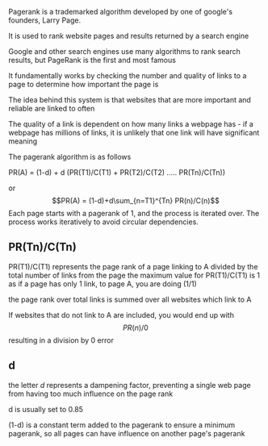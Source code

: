 Pagerank is a trademarked algorithm developed by one of google's founders, Larry Page.

It is used to rank website pages and results returned by a search engine

Google and other search engines use many algorithms to rank search results, but PageRank is the first and most famous

It fundamentally works by checking the number and quality of links  to a page to determine how important the page is

The idea behind this system is that websites that are more important and reliable are linked to often

The quality of a link is dependent on how many links a webpage has - if a webpage has millions of links, it is unlikely that one link will have significant meaning

The pagerank algorithm is as follows

PR(A) = (1-d) + d (PR(T1)/C(T1) + PR(T2)/C(T2) ..... PR(Tn)/C(Tn))

or $$PR(A) = (1-d)+d\sum_{n=T1}^{Tn} PR(n)/C(n)$$
Each page starts with a pagerank of 1, and the process is iterated over. The process works iteratively to avoid circular dependencies.


## PR(Tn)/C(Tn)
PR(T1)/C(T1) represents the page rank of a page linking to A divided by the total number of links from the page
the maximum value for PR(T1)/C(T1) is 1 as if a page has only 1 link, to page A, you are doing (1/1)

the page rank over total links is summed over all websites which link to A

If websites that do not link to A are included, you would end up with $$PR(n)/0$$
resulting in a division by 0 error
## d

the letter *d* represents a dampening factor, preventing a single web page from having too much influence on the page rank

d is usually set to 0.85

(1-d) is a constant term added  to the pagerank to ensure a minimum pagerank, so all pages can have influence on another page's pagerank



